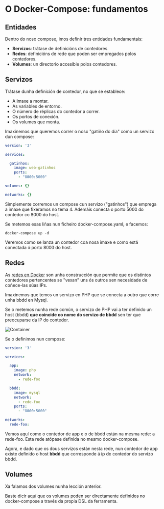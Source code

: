 # O Docker-Compose: fundamentos

## Entidades 

Dentro do noso compose, imos definir tres entidades fundamentais:

- **Servizos**: trátase de definicións de contedores.
- **Redes**: definicións de rede que poden ser empregados polos contedores.
- **Volumes**: un directorio accesible polos contedores.

## Servizos

Trátase dunha definición de contedor, no que se establece:

- A imaxe a montar.
- As variables de entorno.
- O número de réplicas do contedor a correr.
- Os portos de conexión.
- Os volumes que monta.

Imaxinemos que queremos correr o noso "gatiño do día" como un servizo dun compose:

```yml
version: '3'

services:

  gatinhos:
    image: web-gatinhos
    ports:
      - "8000:5000"

volumes: {}

networks: {}
```

Simplemente corremos un compose cun servizo ("gatinhos") que emprega a imaxe que fixeramos no tema 4. Ademáis conecta o porto 5000 do contedor co 8000 do host. 

Se metemos esas liñas nun ficheiro docker-compose.yaml, e facemos:

```shell
docker-compose up -d
```

Veremos como se lanza un contedor coa nosa imaxe e como está conectada ó porto 8000 do host.

## Redes

As [redes en Docker](https://docs.docker.com/network/) son unha construcción que permite que os distintos contedores pertencentes se "vexan" uns ós outros sen necesidade de coñece-las súas IPs.

Imaxinemos que temos un servizo en PHP que se conecta a outro que corre unha bbdd en Mysql.

Se o metemos nunha rede común, o servizo de PHP vai a ter definido un host (bbdd) **que coincide co nome do servizo de bbdd** sen ter que preocuparse da IP do contedor.

![Container](./../_media/04_aplicacions_e_servizos_multicontedor/redes.png)

Se o definimos nun compose:

```yml
version: '3'

services:

  app:
    image: php
    network:
      - rede-foo

  bbdd:
    image: mysql
    network:
      - rede-foo
    ports:
      - "8000:5000"

networks:
  rede-foo:
```

Vemos aquí como o contedor de app e o de bbdd están na mesma rede: a rede-foo. Esta rede atópase definida no mesmo docker-compose. 

Agora, e dado que os dous servizos están nesta rede, nun contedor de app existe definido o host **bbdd** que corresponde á ip do contedor do servizo bbdd.

## Volumes

Xa falamos dos volumes nunha lección anterior.

Baste dicir aquí que os volumes poden ser directamente definidos no docker-compose  a través da propia DSL da ferramenta.
